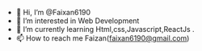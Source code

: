 - 👋 Hi, I’m @Faixan6190
- 👀 I’m interested in Web Development
- 🌱 I’m currently learning Html,css,Javascript,ReactJs .
- 📫 How to reach me Faizan(faixan6190@gmail.com)

<!---
Faixan6190/Faixan6190 is a ✨ special ✨ repository because its `README.md` (this file) appears on your GitHub profile.
You can click the Preview link to take a look at your changes.
--->
